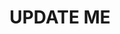 ---
guid: "B745D1A3-0C68-48F1-A644-83D0F27EE08A"
title: UPDATE ME
description: UPDATE ME
pubDate: "Tue, 2 Jan 2024 18:00:00 -0500"
itunes-explicit: "no"
itunes-episode: 109
itunes-episodeType: full

# More info
youtube-full: UPDATE ME
discussion: UPDATE ME

# Timeline
timeline:
  - seconds: 0
    title: Intro

# File information
enclosure-url: "https://media.phor.net/csh/2024-01-02-episode-109.m4a"
enclosure-length: UPDATE ME
enclosure-type: "audio/x-m4a"
itunes-duration: UPDATE ME

# CSH information
badges:
  - type: stayed-to-end
    recipient: fulldecent
  - type: stayed-to-end
    recipient: dtedesco1
---